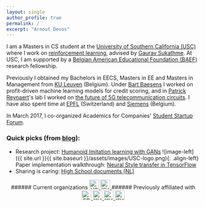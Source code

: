 ```yaml
---
layout: single
author_profile: true
permalink: /
excerpt: "Arnout Devos"
---
```


I am a Masters in CS student at the [University of Southern California (USC)](http://www.usc.edu) where I work on [reinforcement learning](https://arnoutdevos.github.io/research/#humanoid-imitation-learning-with-gans), advised by [Gaurav Sukathme](http://robotics.usc.edu/~gaurav/). At USC, I am supported by a [Belgian American Educational Foundation (BAEF)](http://www.baef.be) research fellowship.

Previously I obtained my Bachelors in EECS, Masters in EE and Masters in Management from [KU Leuven](https://www.kuleuven.be/english/) (Belgium). Under [Bart Baesens](https://feb.kuleuven.be/Bart.Baesens) I worked on profit-driven machine learning models for credit scoring, and in [Patrick Reynaert](http://homes.esat.kuleuven.be/~reynaert/)'s lab I worked on [the future of 5G telecommunication circuits](https://arnoutdevos.github.io/research/#multiphase-34-ghz-oscillator-for-5g). I have also spent time at [EPFL](https://epfl.ch/) (Switzerland) and [Siemens](https://www.siemens.com/be/en/home.html) (Belgium).

In March 2017, I co-organized Academics for Companies' [Student Startup Forum](https://arnoutdevos.github.io/Student-Startup-Forum-2017/).

### Quick picks (from [blog](https://arnoutdevos.github.io/archive/)):
- Research project: [Humanoid Imitation learning with GANs](https://arnoutdevos.github.io/Humanoid-Imitation-Learning-from-Diverse-Sources/)
![image-left]({{ site.url }}{{ site.baseurl }}/assets/images/USC-logo.png){: .align-left} Paper implementation walkthrough: [Neural Style transfer in TensorFlow](https://arnoutdevos.github.io/A-Neural-Algorithm-of-Artistic-Style/)
- Sharing is caring: [High School documents (NL)](http://www.arnoutdevos.net/school.html)
<p style="text-align: center;">
###### Current organizations
<a href="https://www.usc.edu">
<img border="0" alt="USC" src="https://github.com/ArnoutDevos/ArnoutDevos.github.io/raw/master/assets/images/USC-logo.png" height="25">
</a>
<a href="https://www.baef.be">
<img border="0" alt="KU Leuven" src="https://github.com/ArnoutDevos/ArnoutDevos.github.io/raw/master/assets/images/BAEF-logo.jpg" height="25">
</a>
###### Previously affiliated with
<a href="https://www.epfl.ch">
<img border="0" alt="EPFL" src="https://github.com/ArnoutDevos/ArnoutDevos.github.io/raw/master/assets/images/EPFL-logo.png" height="25">
</a>
<a href="https://www.kuleuven.be/english/">
<img border="0" alt="KU Leuven" src="https://github.com/ArnoutDevos/ArnoutDevos.github.io/raw/master/assets/images/KULeuven-logo.png" height="25">
</a>
<a href="https://www.siemens.be">
<img border="0" alt="KU Leuven" src="https://github.com/ArnoutDevos/ArnoutDevos.github.io/raw/master/assets/images/Siemens-logo.png" height="25">
</a>
<a href="https://www.afcleuven.be">
<img border="0" alt="KU Leuven" src="https://github.com/ArnoutDevos/ArnoutDevos.github.io/raw/master/assets/images/AFC-logo.png" height="25">
</a>
</p>